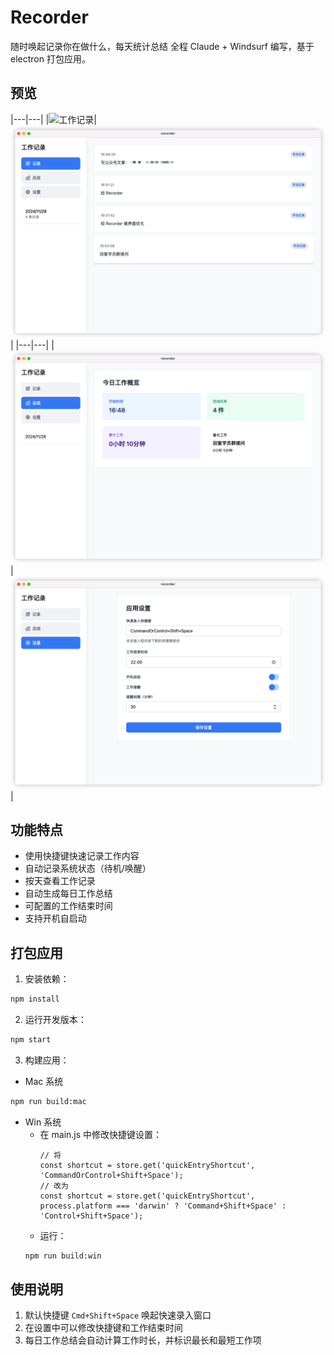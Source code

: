 # Recorder
 随时唤起记录你在做什么，每天统计总结
 全程 Claude + Windsurf 编写，基于 electron 打包应用。

## 预览
|---|---|
|![工作记录](assets/recording.jpg)|![查看记录](assets/recorder.jpg)|
|---|---|
|![工作总结](assets/summary.jpg)|![设置](assets/setting.jpg)|

## 功能特点
  
- 使用快捷键快速记录工作内容
- 自动记录系统状态（待机/唤醒）
- 按天查看工作记录
- 自动生成每日工作总结
- 可配置的工作结束时间
- 支持开机自启动
  
## 打包应用

1. 安装依赖：

```bash
npm install
```

2. 运行开发版本：

```bash
npm start
```

3. 构建应用：
+ Mac 系统
```bash
npm run build:mac
```
+ Win 系统
  + 在 main.js 中修改快捷键设置：
    ```javasript
    // 将
    const shortcut = store.get('quickEntryShortcut', 'CommandOrControl+Shift+Space');
    // 改为
    const shortcut = store.get('quickEntryShortcut', process.platform === 'darwin' ? 'Command+Shift+Space' : 'Control+Shift+Space');
    ```
  + 运行：
  ```bash
  npm run build:win
  ```
## 使用说明

1. 默认快捷键 `Cmd+Shift+Space` 唤起快速录入窗口
2. 在设置中可以修改快捷键和工作结束时间
3. 每日工作总结会自动计算工作时长，并标识最长和最短工作项
